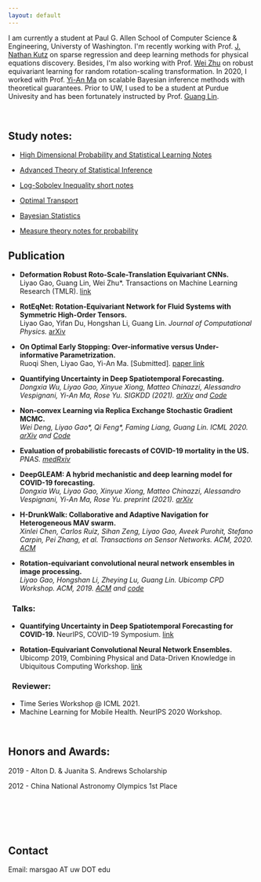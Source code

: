 ```yaml
---
layout: default
---
```


I am currently a student at Paul G. Allen School of Computer Science & Engineering, Universty of Washington. I'm recently working with Prof. [J. Nathan Kutz](https://amath.washington.edu/people/j-nathan-kutz) on sparse regression and deep learning methods for physical equations discovery. Besides, I'm also working with Prof. [Wei Zhu](https://people.math.umass.edu/~zhu/) on robust equivariant learning for random rotation-scaling transformation. In 2020, I worked with Prof. [Yi-An Ma](https://sites.google.com/view/yianma/home) on scalable Bayesian inference methods with theoretical guarantees. Prior to UW, I used to be a student at Purdue Univesity and has been fortunately instructed by Prof. [Guang Lin](https://www.math.purdue.edu/~lin491/). 

<!--**Research Interests:** Learning theory, Bayesian deep learning, Generalization Issues for Deep Neural Networks.-->


<!--**Skills and Programming Languages:** Expert: Python, C/C++, Java, Android, R, MATLAB, PyTorch, Tensorflow, Linux, C#, Scikit-learn, LaTex, LyX, Markdown, Numpy, Scipy, IOS, Swift, HTML, J2EE, JavaScript, TypeScript, NodeJS.-->

<br />

## Study notes:

- [High Dimensional Probability and Statistical Learning Notes](https://homes.cs.washington.edu/~marsgao/files/Mathematics_of_Data_Science.pdf)

- [Advanced Theory of Statistical Inference](https://homes.cs.washington.edu/~marsgao/files/Chapter1.pdf)

- [Log-Sobolev Inequality short notes](https://gaoliyao.github.io/FinalReview/Log_Sobolev_Inequality_draft.pdf)

- [Optimal Transport](https://gaoliyao.github.io/FinalReview/Notes_on_Optimal_Transport.pdf)

- [Bayesian Statistics](https://gaoliyao.github.io/FinalReview/Bayesian_Statistics.pdf)

- [Measure theory notes for probability](https://homes.cs.washington.edu/~marsgao/files/measure.pdf)



## Publication

<!--### &nbsp;&nbsp;Ongoing Research Projects:

- **Bayesian Uncertainty Quantification in Model Discovery with Deep Sparse Identification of Nonlinear Dynamics.** <br />
*with Professor Nathan Kutz, University of Washington* <br />
In this work, we construct Bayesian posterior via Stochastic Gradient Langevin Dynamics to perform model discovery with quantification of uncertainty. We apply auto-encoder with constraints for discovery of governing equation, and select Gaussian-Laplace prior to promote sparsity. We are doing further experiments for video (optical flow) data. -->


<!--### &nbsp;&nbsp;Publications:-->

- **Deformation Robust Roto-Scale-Translation Equivariant CNNs.** <br /> 
Liyao Gao, Guang Lin, Wei Zhu*. Transactions on Machine Learning Research (TMLR). [link](https://openreview.net/pdf?id=yVkpxs77cD) 

- **RotEqNet: Rotation-Equivariant Network for Fluid Systems with Symmetric High-Order Tensors.** <br />
Liyao Gao, Yifan Du, Hongshan Li, Guang Lin. *Journal of Computational Physics.* [arXiv](https://www.sciencedirect.com/science/article/pii/S0021999122002674)<br />

- **On Optimal Early Stopping: Over-informative versus Under-informative Parametrization.** <br /> 
Ruoqi Shen, Liyao Gao, Yi-An Ma. [Submitted]. [paper link](https://arxiv.org/pdf/2202.09885.pdf) 

- **Quantifying Uncertainty in Deep Spatiotemporal Forecasting.** <br />
*Dongxia Wu, Liyao Gao, Xinyue Xiong, Matteo Chinazzi, Alessandro Vespignani, Yi-An Ma, Rose Yu. SIGKDD (2021). [arXiv](https://arxiv.org/pdf/2105.11982.pdf) and [Code](https://github.com/DongxiaW/Quantifying_Uncertainty_in_Deep_Spatiotemporal_Forecasting)* <br />

- **Non-convex Learning via Replica Exchange Stochastic Gradient MCMC.** <br />
*Wei Deng, Liyao Gao\*, Qi Feng\*, Faming Liang, Guang Lin. *ICML 2020.* [arXiv](https://arxiv.org/pdf/2008.05367.pdf) and [Code](https://github.com/gaoliyao/Replica_Exchange_Stochastic_Gradient_MCMC)*<br />

- **Evaluation of probabilistic forecasts of COVID-19 mortality in the US.** <br />
*PNAS. [medRxiv](https://www.medrxiv.org/content/10.1101/2021.02.03.21250974v1.full.pdf)*<br />

- **DeepGLEAM: A hybrid mechanistic and deep learning model for COVID-19 forecasting.**  <br />
*Dongxia Wu, Liyao Gao, Xinyue Xiong, Matteo Chinazzi, Alessandro Vespignani, Yi-An Ma, Rose Yu. preprint (2021). [arXiv](https://arxiv.org/abs/2102.06684)* <br />

- **H-DrunkWalk: Collaborative and Adaptive Navigation for Heterogeneous MAV swarm.** <br />
*Xinlei Chen, Carlos Ruiz, Sihan Zeng, Liyao Gao, Aveek Purohit, Stefano Carpin, Pei Zhang, et al. *Transactions on Sensor Networks. ACM, 2020.* [ACM](https://dl.acm.org/doi/abs/10.1145/3382094)*<br />

- **Rotation-equivariant convolutional neural network ensembles in image processing.** <br />
*Liyao Gao, Hongshan Li, Zheying Lu, Guang Lin. *Ubicomp CPD Workshop. ACM, 2019*. [ACM](https://dl.acm.org/ft_gateway.cfm?id=3349330&ftid=2082607&dwn=1&CFID=174579832&CFTOKEN=2056b8b608a255d0-6FDD2312-FB2D-99B6-12E58D3451BCA0FA) and [code](https://github.com/LouiseHash/Rotation_Equivariant_CNN_Ensembles)*<br /> 

### &nbsp;&nbsp;Talks:
- **Quantifying Uncertainty in Deep Spatiotemporal Forecasting for COVID-19.** NeurIPS, COVID-19 Symposium. [link](https://nips.cc/virtual/2020/symposium/19628#collapse-sl-21348)

- **Rotation-Equivariant Convolutional Neural Network Ensembles.** Ubicomp 2019, Combining Physical and Data-Driven Knowledge in Ubiquitous Computing Workshop. [link](https://ubicomp-cpd.com/2019.html)


### &nbsp;&nbsp;Reviewer:
- Time Series Workshop @ ICML 2021. 
- Machine Learning for Mobile Health. NeurIPS 2020 Workshop.


<br />

## Honors and Awards:

2019 - Alton D. & Juanita S. Andrews Scholarship

2012 - China National Astronomy Olympics 1st Place

<br />



<br />

<!--## Courses List:

**University of Washington:** Advanced Regression Methods for Independent Data, Deep Learning and Equation Discovery (Research), Optimal Transportation, Analysis of Categorical and Count Data, Statistical Computing, Theory of Optimization and Continuous Algorithms, Statistical Inference II, Deep Learning Theory, Applied Regression, Design And Analysis of Experiments, Statistical Inference I, Measure Theory

**Purdue University:** Ordinary differential equations, Numerical Methods, Calculus I/II/III, Linear Algebra II, Abstract Algebra, Mathematical Aspects of Neural Networks, Data Structures And Algorithms, Probability, Introduction to Discrete Mathematics, Linear Algebra-->

<br />


<br />

## Contact
Email:
marsgao AT uw DOT edu

<!---
## Former works:
![Carnegie Mellon University Newell Simon Hall](http://wtwarchitects.com/wp-content/uploads/2014/08/CMU_CS_ExtBikeRack-1-635x505.jpg)
### Experiences

2018 - 2019 Software developer at Purdue University (CS 49000), working with Dr. [Hongshan Li](https://www.math.purdue.edu/~li108/) (Brilliant, nice, intelligent researcher in pure mathematics, also working on deep learning theory and applications).  

2017 - now Independent Researcher at Purdue University, instructed by Professor He Wang, [SIMBA Lab](https://simbalab.cs.purdue.edu/)

2018 Summer - Research intern at Tsinghua University, instructed by Dr. Xinlei Chen, Prof. Yong Li

2016 - 2017 Researcher at Carnegie Mellon University, cooperate with Dr. Fanglin Chen
[Chimps Lab](http://cmuchimps.org/)

2016 - Research intern at Carnegie Mellon University, instructed by Dr. Xinlei Chen

### Projects

2018 - now Currently doing research on a new architecture of Neural Network.  [Website](https://gaoliyao.github.io/CortexNeuralNetwork)

2019 - now Rotation-equivariant Neural Network.

2019 - 2019 Interpolate: Online PDF annotation platform. [Website](https://interpolate.io/)

2018 - 2019 Contributor to OpenGenus: 'World's first offline search engine'.  [Website](https://github.com/OpenGenus)[Star: 6338]

2017 - PoseSimulator: A pose data simulator in generating training data of pose tracking algorithm. [Python]

2016 - 2017 MessageOnTap: An intelligent agent in instant messaging through the length of personal data. [Java, Android]

2016 - 2017 PersonalKnowledgeGraph: A graph based personal data engine

2016 Repetitive Dialogue Detection: [java]

2016 TimeParser: [java]

2016 LocationClustering: [java]

2015 Hackathon Moving Lightening Screen: [C++]

2015 Intelligent Chess Algorithm, Advanced A* Tree: [C#]

2014 OurManager: University drom management website [j2ee]

2013 Audio Directional Speaker. Patent [C]

[//]: # (MA 35100 Elementary Linear Algebra)

[//]: # (MA 37500 Introduction to Discrete Mathematics)

[//]: # (MA 41600 Probability)

[//]: # (CS 49000 Indoor Localization II: A Instructed by Prof. He Wang)

[//]: # (CS 49000: Neural Network: A+ Instructed by Prof. He Wang)

[//]: # (CS 49000: AI System Development: A+ Instructed by Prof. He Wang)

[//]: # (MA 59800: Mathematical Aspects of Neural Networks)


<!-- [//]: # (MA 16500 Anlytc Geomtry&Calc I: A+, 96)

[//]: # (CNIT 18000 Intro To Sys Devel: A+, 97)

[//]: # (CS 17700 Progrmng With MM Objs: A, 97)

[//]: # (ENGL 110 Am Lang&Cultur Intl I: A, 97)

[//]: # (CS 49000 Indoor Localization II: A Instructed by Prof. He Wang)

[//]: # (MA 16600 Anlytc Geomtry&Calc II: A+, 95)

[//]: # (ENGL 11100 Am Lang&Cultur Intl I: A, 97 in Prof. Ty Climer's course)

[//]: # (CS 18000 Prob Solvng & OO Progrmng: A/A+, 97)

[//]: # (CS 49000: Neural Network: A+ Instructed by Prof. He Wang) -->

<!-- ## Others
Please view this [link](https://gaoliyao.github.io/others) for my life and other interests. -->
